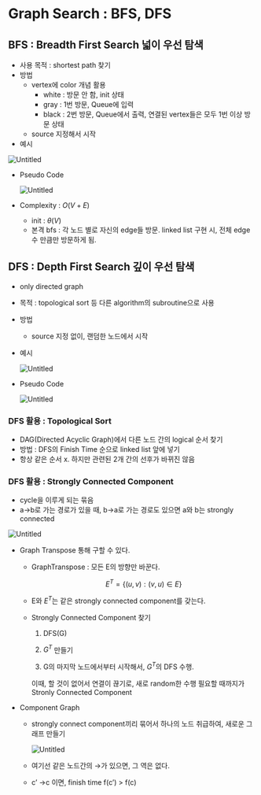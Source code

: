 # Graph Search : BFS, DFS

## BFS : Breadth First Search 넓이 우선 탐색

- 사용 목적 : shortest path 찾기
- 방법
    - vertex에 color 개념 활용
        - white : 방문 안 함, init 상태
        - gray : 1번 방문, Queue에 입력
        - black : 2번 방문, Queue에서 출력, 연결된 vertex들은 모두 1번 이상 방문 상태
    - source 지정해서 시작
- 예시

![Untitled](Graph%20Search%20BFS,%20DFS%206de899767d124ee9879c8baf79c35d81/Untitled.png)

- Pseudo Code
    
    ![Untitled](Graph%20Search%20BFS,%20DFS%206de899767d124ee9879c8baf79c35d81/Untitled%201.png)
    
- Complexity : $O(V+E)$
    - init : $\theta(V)$
    - 본격  bfs : 각 노드 별로 자신의 edge들 방문. linked list 구현 시, 전체 edge 수 만큼만 방문하게 됨.

## DFS : Depth First Search 깊이 우선 탐색

- only directed graph
- 목적 : topological sort 등 다른 algorithm의 subroutine으로 사용
- 방법
    - source 지정 없이, 랜덤한 노드에서 시작
- 예시
    
    ![Untitled](Graph%20Search%20BFS,%20DFS%206de899767d124ee9879c8baf79c35d81/Untitled%202.png)
    
- Pseudo Code
    
    ![Untitled](Graph%20Search%20BFS,%20DFS%206de899767d124ee9879c8baf79c35d81/Untitled%203.png)
    

### DFS 활용 : Topological Sort

- DAG(Directed Acyclic Graph)에서 다른 노드 간의 logical 순서 찾기
- 방법 : DFS의 Finish Time 순으로 linked list 앞에 넣기
- 항상 같은 순서 x. 하지만 관련된 2개 간의 선후가 바뀌진 않음

### DFS 활용 : Strongly Connected Component

- cycle을 이루게 되는 묶음
- a→b로 가는 경로가 있을 때, b→a로 가는 경로도 있으면 a와 b는 strongly connected

![Untitled](Graph%20Search%20BFS,%20DFS%206de899767d124ee9879c8baf79c35d81/Untitled%204.png)

- Graph Transpose 통해 구할 수 있다.
    - GraphTranspose : 모든 E의 방향만 바꾼다.
        
        $$
        E^T = \{(u, v) : (v, u) \in E \}
        $$
        
    - E와 $E^T$는 같은 strongly connected component를 갖는다.
    - Strongly Connected Component 찾기
        
        1) DFS(G)
        
        2) $G^T$ 만들기
        
        3) G의 마지막 노드에서부터 시작해서, $G^T$의 DFS 수행.
        
        이때, 할 것이 없어서 연결이 끊기로, 새로 random한 수행 필요할 때까지가 Stronly Connected Component
        

- Component Graph
    - strongly connect component끼리 묶어서 하나의 노드 취급하여, 새로운 그래프 만들기
        
        ![Untitled](Graph%20Search%20BFS,%20DFS%206de899767d124ee9879c8baf79c35d81/Untitled%205.png)
        
    - 여기선 같은 노드간의 →가 있으면, 그 역은 없다.
    - c’ →c 이면, finish time f(c’) > f(c)